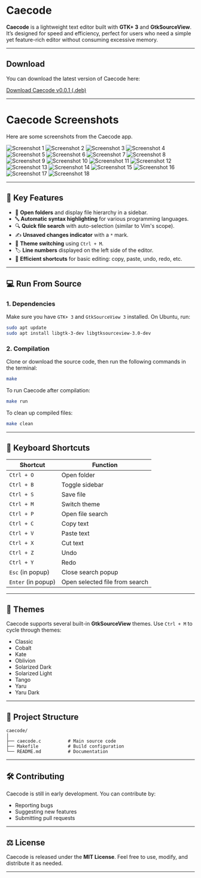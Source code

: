# Caecode

**Caecode** is a lightweight text editor built with **GTK+ 3** and **GtkSourceView**. It’s designed for speed and efficiency, perfect for users who need a simple yet feature-rich editor without consuming excessive memory.

---


## Download

You can download the latest version of Caecode here:

[Download Caecode v0.0.1 (.deb)](https://github.com/gtkrshnaaa/caecode/releases/download/v0.0.1/caecode_0.0.1.deb)

---

# Caecode Screenshots

Here are some screenshots from the Caecode app.

![Screenshot 1](assets/screenshot/Screenshot%20from%202025-02-24%2021-55-25.png)
![Screenshot 2](assets/screenshot/Screenshot%20from%202025-02-24%2021-55-37.png)
![Screenshot 3](assets/screenshot/Screenshot%20from%202025-02-24%2021-55-42.png)
![Screenshot 4](assets/screenshot/Screenshot%20from%202025-02-24%2021-55-47.png)
![Screenshot 5](assets/screenshot/Screenshot%20from%202025-02-24%2021-55-52.png)
![Screenshot 6](assets/screenshot/Screenshot%20from%202025-02-24%2021-55-58.png)
![Screenshot 7](assets/screenshot/Screenshot%20from%202025-02-24%2021-56-09.png)
![Screenshot 8](assets/screenshot/Screenshot%20from%202025-02-24%2021-56-14.png)
![Screenshot 9](assets/screenshot/Screenshot%20from%202025-02-24%2021-56-24.png)
![Screenshot 10](assets/screenshot/Screenshot%20from%202025-02-24%2021-56-44.png)
![Screenshot 11](assets/screenshot/Screenshot%20from%202025-02-24%2021-57-06.png)
![Screenshot 12](assets/screenshot/Screenshot%20from%202025-02-24%2021-57-13.png)
![Screenshot 13](assets/screenshot/Screenshot%20from%202025-02-24%2021-57-17.png)
![Screenshot 14](assets/screenshot/Screenshot%20from%202025-02-24%2021-57-39.png)
![Screenshot 15](assets/screenshot/Screenshot%20from%202025-02-24%2021-57-42.png)
![Screenshot 16](assets/screenshot/Screenshot%20from%202025-02-24%2021-57-45.png)
![Screenshot 17](assets/screenshot/Screenshot%20from%202025-02-24%2021-57-47.png)
![Screenshot 18](assets/screenshot/Screenshot%20from%202025-02-24%2021-57-50.png)

---

## 🎯 Key Features

- 📂 **Open folders** and display file hierarchy in a sidebar.  
- 🔤 **Automatic syntax highlighting** for various programming languages.  
- 🔍 **Quick file search** with auto-selection (similar to Vim's scope).  
- ✍️ **Unsaved changes indicator** with a `*` mark.  
- 🎨 **Theme switching** using `Ctrl + M`.  
- 🏷️ **Line numbers** displayed on the left side of the editor.  
- 💾 **Efficient shortcuts** for basic editing: copy, paste, undo, redo, etc.  

---

## 💻 Run From Source

### 1. **Dependencies**
Make sure you have `GTK+ 3` and `GtkSourceView 3` installed. On Ubuntu, run:  

```bash
sudo apt update
sudo apt install libgtk-3-dev libgtksourceview-3.0-dev
```

### 2. **Compilation**

Clone or download the source code, then run the following commands in the terminal:  

```bash
make
```

To run Caecode after compilation:  

```bash
make run
```

To clean up compiled files:  

```bash
make clean
```

---

## 🎹 Keyboard Shortcuts

| Shortcut        | Function                       |
|-----------------|-------------------------------|
| `Ctrl + O`      | Open folder                   |
| `Ctrl + B`      | Toggle sidebar                |
| `Ctrl + S`      | Save file                     |
| `Ctrl + M`      | Switch theme                  |
| `Ctrl + P`      | Open file search              |
| `Ctrl + C`      | Copy text                     |
| `Ctrl + V`      | Paste text                    |
| `Ctrl + X`      | Cut text                      |
| `Ctrl + Z`      | Undo                          |
| `Ctrl + Y`      | Redo                          |
| `Esc` (in popup) | Close search popup            |
| `Enter` (in popup) | Open selected file from search |

---

## 🌙 Themes

Caecode supports several built-in **GtkSourceView** themes. Use `Ctrl + M` to cycle through themes:  
- Classic  
- Cobalt  
- Kate  
- Oblivion  
- Solarized Dark  
- Solarized Light  
- Tango  
- Yaru  
- Yaru Dark  

---

## 📂 Project Structure

```
caecode/
│
├── caecode.c          # Main source code
├── Makefile           # Build configuration
└── README.md          # Documentation
```

---

## 🛠️ Contributing

Caecode is still in early development. You can contribute by:  
- Reporting bugs  
- Suggesting new features  
- Submitting pull requests  

---

## ⚖️ License

Caecode is released under the **MIT License**. Feel free to use, modify, and distribute it as needed.

---
